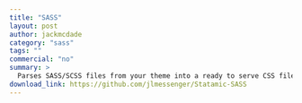 ```yaml
---
title: "SASS"
layout: post
author: jackmcdade
category: "sass"
tags: ""
commercial: "no"
summary: >
  Parses SASS/SCSS files from your theme into a ready to serve CSS file. Only re-generates CSS when your SASS files are updated.
download_link: https://github.com/jlmessenger/Statamic-SASS
---
```

